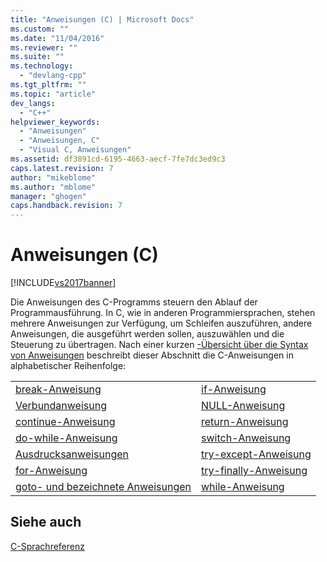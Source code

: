 ```yaml
---
title: "Anweisungen (C) | Microsoft Docs"
ms.custom: ""
ms.date: "11/04/2016"
ms.reviewer: ""
ms.suite: ""
ms.technology: 
  - "devlang-cpp"
ms.tgt_pltfrm: ""
ms.topic: "article"
dev_langs: 
  - "C++"
helpviewer_keywords: 
  - "Anweisungen"
  - "Anweisungen, C"
  - "Visual C, Anweisungen"
ms.assetid: df3891cd-6195-4663-aecf-7fe7dc3ed9c3
caps.latest.revision: 7
author: "mikeblome"
ms.author: "mblome"
manager: "ghogen"
caps.handback.revision: 7
---
```

# Anweisungen (C)
[!INCLUDE[vs2017banner](../assembler/inline/includes/vs2017banner.md)]

Die Anweisungen des C\-Programms steuern den Ablauf der Programmausführung.  In C, wie in anderen Programmiersprachen, stehen mehrere Anweisungen zur Verfügung, um Schleifen auszuführen, andere Anweisungen, die ausgeführt werden sollen, auszuwählen und die Steuerung zu übertragen.  Nach einer kurzen [\-Übersicht über die Syntax von Anweisungen](../c-language/overview-of-c-statements.md) beschreibt dieser Abschnitt die C\-Anweisungen in alphabetischer Reihenfolge:  
  
|||  
|-|-|  
|[break\-Anweisung](../c-language/break-statement-c.md)|[if\-Anweisung](../c-language/if-statement-c.md)|  
|[Verbundanweisung](../c-language/compound-statement-c.md)|[NULL\-Anweisung](../c-language/null-statement-c.md)|  
|[continue\-Anweisung](../c-language/continue-statement-c.md)|[return\-Anweisung](../c-language/return-statement-c.md)|  
|[do\-while\-Anweisung](../c-language/do-while-statement-c.md)|[switch\-Anweisung](../c-language/switch-statement-c.md)|  
|[Ausdrucksanweisungen](../c-language/expression-statement-c.md)|[try\-except\-Anweisung](../c-language/try-except-statement-c.md)|  
|[for\-Anweisung](../c-language/for-statement-c.md)|[try\-finally\-Anweisung](../c-language/try-finally-statement-c.md)|  
|[goto\- und bezeichnete Anweisungen](../c-language/goto-and-labeled-statements-c.md)|[while\-Anweisung](../c-language/while-statement-c.md)|  
  
## Siehe auch  
 [C\-Sprachreferenz](../c-language/c-language-reference.md)